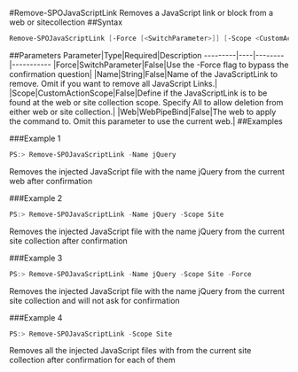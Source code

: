 #Remove-SPOJavaScriptLink
Removes a JavaScript link or block from a web or sitecollection
##Syntax
```powershell
Remove-SPOJavaScriptLink [-Force [<SwitchParameter>]] [-Scope <CustomActionScope>] [-Web <WebPipeBind>] [-Name <String>]
```


##Parameters
Parameter|Type|Required|Description
---------|----|--------|-----------
|Force|SwitchParameter|False|Use the -Force flag to bypass the confirmation question|
|Name|String|False|Name of the JavaScriptLink to remove. Omit if you want to remove all JavaScript Links.|
|Scope|CustomActionScope|False|Define if the JavaScriptLink is to be found at the web or site collection scope. Specify All to allow deletion from either web or site collection.|
|Web|WebPipeBind|False|The web to apply the command to. Omit this parameter to use the current web.|
##Examples

###Example 1
```powershell
PS:> Remove-SPOJavaScriptLink -Name jQuery
```
Removes the injected JavaScript file with the name jQuery from the current web after confirmation

###Example 2
```powershell
PS:> Remove-SPOJavaScriptLink -Name jQuery -Scope Site
```
Removes the injected JavaScript file with the name jQuery from the current site collection after confirmation

###Example 3
```powershell
PS:> Remove-SPOJavaScriptLink -Name jQuery -Scope Site -Force
```
Removes the injected JavaScript file with the name jQuery from the current site collection and will not ask for confirmation

###Example 4
```powershell
PS:> Remove-SPOJavaScriptLink -Scope Site
```
Removes all the injected JavaScript files with from the current site collection after confirmation for each of them
